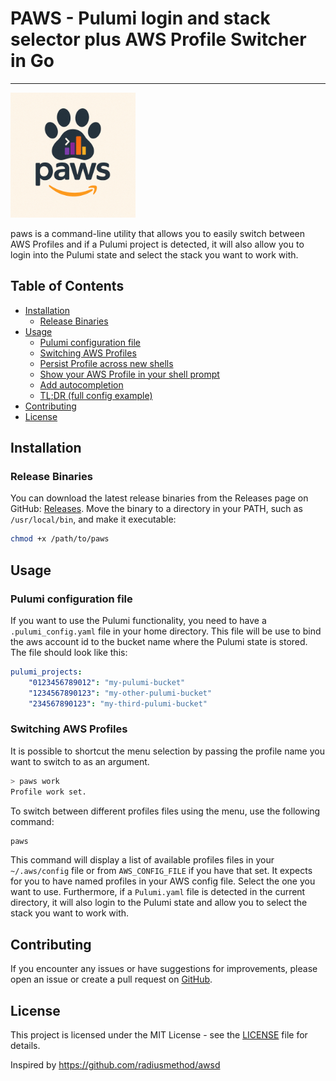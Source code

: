 # PAWS - Pulumi login and stack selector plus AWS Profile Switcher in Go

---

<img src="assets/paws.png" width="200">

paws is a command-line utility that allows you to easily switch between AWS Profiles and if a Pulumi project is detected, it will also allow you to login into the Pulumi state and select the stack you want to work with.

## Table of Contents

- [Installation](#installation)
    - [Release Binaries](#release-binaries)
- [Usage](#usage)
    - [Pulumi configuration file](#pulumi-configuration-file)
    - [Switching AWS Profiles](#switching-aws-profiles)
    - [Persist Profile across new shells](#persist-profile-across-new-shells)
    - [Show your AWS Profile in your shell prompt](#show-your-aws-profile-in-your-shell-prompt)
    - [Add autocompletion](#add-autocompletion)
    - [TL;DR (full config example)](#tldr-full-config-example)
- [Contributing](#contributing)
- [License](#license)

## Installation

### Release Binaries
You can download the latest release binaries from the Releases page on GitHub: [Releases](https://github.com/lzecca78/paws/releases).
Move the binary to a directory in your PATH, such as `/usr/local/bin`, and make it executable:

```sh
chmod +x /path/to/paws
```

## Usage

### Pulumi configuration file

If you want to use the Pulumi functionality, you need to have a `.pulumi_config.yaml` file in your home directory. This file will be use to bind the aws account id to the bucket name where the Pulumi state is stored. The file should look like this:

```yaml
pulumi_projects:
    "0123456789012": "my-pulumi-bucket"
    "1234567890123": "my-other-pulumi-bucket"
    "234567890123": "my-third-pulumi-bucket"
```    

### Switching AWS Profiles

It is possible to shortcut the menu selection by passing the profile name you want to switch to as an argument.

```bash
> paws work
Profile work set.
```

To switch between different profiles files using the menu, use the following command:

```bash
paws
```

This command will display a list of available profiles files in your `~/.aws/config` file or from `AWS_CONFIG_FILE`
if you have that set. It expects for you to have named profiles in your AWS config file. Select the one you want to use.
Furthermore, if a `Pulumi.yaml` file is detected in the current directory, it will also login to the Pulumi state and allow you to select the stack you want to work with.

## Contributing

If you encounter any issues or have suggestions for improvements, please open an issue or create a pull request on [GitHub](https://github.com/lzecca78/awsd).

## License

This project is licensed under the MIT License - see the [LICENSE](LICENSE) file for details.


Inspired by https://github.com/radiusmethod/awsd
